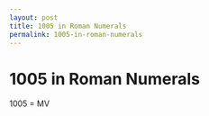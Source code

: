 ```yaml
---
layout: post
title: 1005 in Roman Numerals
permalink: 1005-in-roman-numerals
---
```


# 1005 in Roman Numerals

1005 = MV
